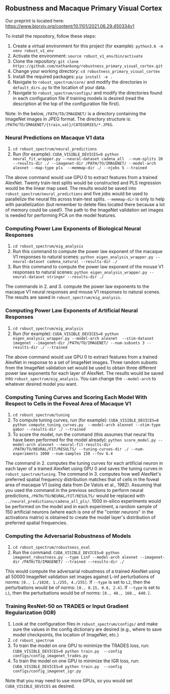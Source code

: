 ## Robustness and Macaque Primary Visual Cortex

Our preprint is located here: https://www.biorxiv.org/content/10.1101/2021.06.29.450334v1

To install the repository, follow these steps:
1. Create a virtual environment for this project (for example): `python3.6 -m venv robust_v1_env`
2. Activate the environment: `source robust_v1_env/bin/activate`
3. Clone the repository: `git clone https://github.com/nathankong/robustness_primary_visual_cortex.git`
4. Change your working directory: `cd robustness_primary_visual_cortex`
5. Install the required packages: `pip install -e .`
6. Navigate to `robust_spectrum/core/` and modify the directories in `default_dirs.py` to the location 
of your data.
7. Navigate to `robust_spectrum/configs/` and modify the directories found in each configuration file 
if training models is desired (read the description at the top of the configuration file first).

Note: In the below, `/PATH/TO/IMAGENET/` is a directory containing the ImageNet images in JPEG format.
The directory structure is: `/PATH/TO/IMAGENET/{train,val}/CATEGORIES/*.JPEG`.

### Neural Predictions on Macaque V1 data

1. `cd robust_spectrum/neural_predictions`
2. Run (for example): `CUDA_VISIBLE_DEVICES=0 python neural_fit_wrapper.py --neural-dataset cadena_all 
--num-splits 20 --results-dir ./ --imagenet-dir /PATH/TO/IMAGENET/ --model-arch alexnet --map-type pls 
--memmap-dir ./ --njobs 5 --trained`

The above command would use GPU 0 to extract features from a trained AlexNet.  Twenty train-test splits would 
be constructed and PLS regression would be the linear map used. The results would be saved into 
`robust_spectrum/neural_predictions` and five jobs would be used to parallelize the neural fits across 
train-test splits. `--memmap-dir` is only to help with parallelization (but remember to delete files located
there because a lot of memory could be used!).  The path to the ImageNet validation set images is needed for
performing PCA on the model features.

### Computing Power Law Exponents of Biological Neural Responses

1. `cd robust_spectrum/eig_analysis`
2. Run this command to compute the power law exponent of the macaque V1 responses to natural scenes: 
`python eigen_analysis_wrapper.py --neural-dataset cadena_natural --results-dir ./`
3. Run this command to compute the power law exponent of the mouse V1 responses to natural scenes: 
`python eigen_analysis_wrapper.py --neural-dataset stringer --results-dir ./`

The commands in 2. and 3. compute the power law exponents to the macaque V1 neural responses and mouse V1
responses to natural scenes.  The results are saved in `robust_spectrum/eig_analysis`.

### Computing Power Law Exponents of Artificial Neural Responses

1. `cd robust_spectrum/eig_analysis`
2. Run (for example): `CUDA_VISIBLE_DEVICES=0 python eigen_analysis_wrapper.py --model-arch alexnet 
--stim-dataset imagenet --imagenet-dir /PATH/TO/IMAGENET/ --num-subsets 3 --results-dir ./ --trained`

The above command would use GPU 0 to extract features from a trained AlexNet in response to a set of ImageNet 
images. Three random subsets from the ImageNet validation set would be used to obtain three different power 
law exponents for each layer of AlexNet. The results would be saved into `robust_spectrum/eig_analysis`.
You can change the `--model-arch` to whatever desired model you want.

### Computing Tuning Curves and Scoring Each Model With Respect to Cells in the Foveal Area of Macaque V1

1. `cd robust_spectrum/tuning`
2. To compute tuning curves, run (for example): `CUDA_VISIBLE_DEVICES=0 python compute_tuning_curves.py 
--model-arch alexnet --stim-type gabor --results-dir ./ --trained`
3. To score the model, run the command (this assumes that neural fits have been performed for the model already):
`python score_model.py --model-arch alexnet --neural-fit-results-dir /PATH/TO/NEURAL/FIT/RESULTS/ --tuning-curves-dir ./
--num-experiments 1000 --num-samples 150 --fov 6.4`

The command in 2. computes the tuning curves for each artificial neuron in each layer of a trained AlexNet
using GPU 0 and saves the tuning curves in `robust_spectrum/tuning`. The command in 3. computes how well AlexNet's
preferred spatial frequency distribution matches that of cells in the foveal area of macaque V1 (using data from
De Valois et al., 1982). Assuming that you used the command in the previous sections to perform neural predictions,
`/PATH/TO/NEURAL/FIT/RESULTS/` would be replaced with `../neural_predictions/cadena_all_pls/`. 1000 in-silico
experiments would be performed on the model and in each experiment, a random sample of 150 artificial neurons (where
each is one of the "center neurons" in the activations matrix) is obtained to create the model layer's distribution
of preferred spatial frequencies.

### Computing the Adversarial Robustness of Models

1. `cd robust_spectrum/robustness_eval`
2. Run the command: `CUDA_VISIBLE_DEVICES=0 python imagenet_robustness.py --type Linf --model-arch alexnet
--imagenet-dir /PATH/TO/IMAGENET/ --trained --results-dir ./`

This would compute the adversarial robustness of a trained AlexNet using all 50000 ImageNet validation set
images against L-inf perturbations of norms: `[0., 1./1020, 1./255, 4./255]`. If `--type` is set to `L2`,
then the perturbations would be of norms: `[0., 0.15, 0.6, 2.4]`. If `--type` is set to `L1`, then the 
perturbations would be of norms: `[0., 40., 160., 640.]`.

### Training ResNet-50 on TRADES or Input Gradient Regularization (IGR)

1. Look at the configuration files in `robust_spectrum/configs/` and make sure the values in the config
dictionary are desired (e.g., where to save model checkpoints, the location of ImageNet, etc.)
2. `cd robust_spectrum`
3. To train the model on one GPU to minimize the TRADES loss, run: `CUDA_VISIBLE_DEVICES=0 python train.py 
--config configs/config_imagenet_trades.py`
4. To train the model on one GPU to minimize the IGR loss, run: `CUDA_VISIBLE_DEVICES=0 python train.py 
--config configs/config_imagenet_igr.py`

Note that you may need to use more GPUs, so you would set `CUDA_VISIBLE_DEVICES` as desired.


